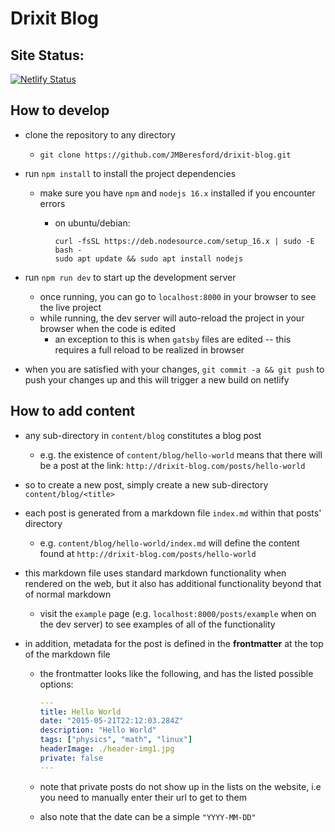# Drixit Blog

## Site Status:

[![Netlify Status](https://api.netlify.com/api/v1/badges/51528303-0ebb-4a66-91f6-8cd001f5b929/deploy-status)](https://app.netlify.com/sites/gleeful-khapse-41949b/deploys?filter=main)

## How to develop

- clone the repository to any directory
  - `git clone https://github.com/JMBeresford/drixit-blog.git`
- run `npm install` to install the project dependencies

  - make sure you have `npm` and `nodejs 16.x` installed if you encounter errors

    - on ubuntu/debian:

      ```
      curl -fsSL https://deb.nodesource.com/setup_16.x | sudo -E bash -
      sudo apt update && sudo apt install nodejs
      ```

- run `npm run dev` to start up the development server
  - once running, you can go to `localhost:8000` in your browser to see the
    live project
  - while running, the dev server will auto-reload the project in your
    browser when the code is edited
    - an exception to this is when `gatsby` files are edited -- this
      requires a full reload to be realized in browser
- when you are satisfied with your changes, `git commit -a && git push` to push your changes up and this will trigger a new build on netlify

## How to add content

- any sub-directory in `content/blog` constitutes a blog post
  - e.g. the existence of `content/blog/hello-world` means that there will be
    a post at the link: `http://drixit-blog.com/posts/hello-world`
- so to create a new post, simply create a new sub-directory `content/blog/<title>`
- each post is generated from a markdown file `index.md` within that posts'
  directory
  - e.g. `content/blog/hello-world/index.md` will define the content found at
    `http://drixit-blog.com/posts/hello-world`
- this markdown file uses standard markdown functionality when rendered on the web,
  but it also has additional functionality beyond that of normal markdown
  - visit the `example` page (e.g. `localhost:8000/posts/example` when on the dev
    server) to see examples of all of the functionality
- in addition, metadata for the post is defined in the **frontmatter** at the top
  of the markdown file

  - the frontmatter looks like the following, and has the listed possible options:

    ```yaml
    ---
    title: Hello World
    date: "2015-05-21T22:12:03.284Z"
    description: "Hello World"
    tags: ["physics", "math", "linux"]
    headerImage: ./header-img1.jpg
    private: false
    ---
    ```

  - note that private posts do not show up in the lists on the website, i.e
    you need to manually enter their url to get to them
  - also note that the date can be a simple `"YYYY-MM-DD"`
